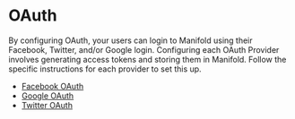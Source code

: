 # OAuth

By configuring OAuth, your users can login to Manifold using their Facebook, Twitter, and/or Google login. Configuring each OAuth Provider involves generating access tokens and storing them in Manifold. Follow the specific instructions for each provider to set this up.

* [Facebook OAuth](/contents/developers/congfiguration/oauth/facebook.md)
* [Google OAuth](/contents/developers/congfiguration/oauth/google.md)
* [Twitter OAuth](/contents/developers/congfiguration/oauth/twitter.md)
